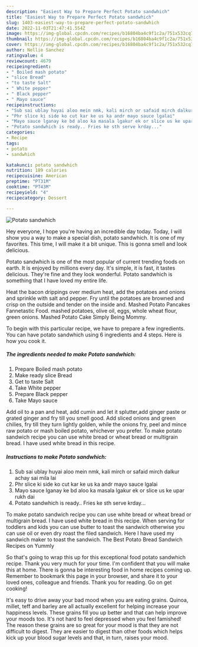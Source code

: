 ```yaml
---
description: "Easiest Way to Prepare Perfect Potato sandwhich"
title: "Easiest Way to Prepare Perfect Potato sandwhich"
slug: 1403-easiest-way-to-prepare-perfect-potato-sandwhich
date: 2022-11-03T21:47:41.554Z
image: https://img-global.cpcdn.com/recipes/b16804ba4c9f1c2a/751x532cq70/potato-sandwhich-recipe-main-photo.jpg
thumbnail: https://img-global.cpcdn.com/recipes/b16804ba4c9f1c2a/751x532cq70/potato-sandwhich-recipe-main-photo.jpg
cover: https://img-global.cpcdn.com/recipes/b16804ba4c9f1c2a/751x532cq70/potato-sandwhich-recipe-main-photo.jpg
author: Nellie Sanchez
ratingvalue: 4
reviewcount: 4679
recipeingredient:
- " Boiled mash potato"
- "slice Bread"
- "to taste Salt"
- " White pepper"
- " Black pepper"
- " Mayo sauce"
recipeinstructions:
- "Sub sai ublay huyai aloo mein nmk, kali mirch or safaid mirch dalkur achay sai mila lai"
- "Phr slice ki side ko cut kar ke us ka andr mayo sauce lgalai"
- "Mayo sauce lganay ke bd aloo ka masala lgakur ek or slice us ke upar rukh dai"
- "Potato sandwhich is ready.. Fries ke sth serve krday..."
categories:
- Recipe
tags:
- potato
- sandwhich

katakunci: potato sandwhich 
nutrition: 189 calories
recipecuisine: American
preptime: "PT31M"
cooktime: "PT43M"
recipeyield: "4"
recipecategory: Dessert

---
```



![Potato sandwhich](https://img-global.cpcdn.com/recipes/b16804ba4c9f1c2a/751x532cq70/potato-sandwhich-recipe-main-photo.jpg)

Hey everyone, I hope you're having an incredible day today. Today, I will show you a way to make a special dish, potato sandwhich. It is one of my favorites. This time, I will make it a bit unique. This is gonna smell and look delicious.

Potato sandwhich is one of the most popular of current trending foods on earth. It is enjoyed by millions every day. It's simple, it is fast, it tastes delicious. They're fine and they look wonderful. Potato sandwhich is something that I have loved my entire life.

Heat the bacon drippings over medium heat, add the potatoes and onions and sprinkle with salt and pepper. Fry until the potatoes are browned and crisp on the outside and tender on the inside and. Mashed Potato Pancakes Fannetastic Food. mashed potatoes, olive oil, eggs, whole wheat flour, green onions. Mashed Potato Cake Simply Being Mommy.


To begin with this particular recipe, we have to prepare a few ingredients. You can have potato sandwhich using 6 ingredients and 4 steps. Here is how you cook it.

<!--inarticleads1-->

##### The ingredients needed to make Potato sandwhich:

1. Prepare  Boiled mash potato
1. Make ready slice Bread
1. Get to taste Salt
1. Take  White pepper
1. Prepare  Black pepper
1. Take  Mayo sauce


Add oil to a pan and heat, add cumin and let it splutter,add ginger paste or grated ginger and fry till you smell good. Add sliced onions and green chilies, fry till they turn lightly golden, while the onions fry, peel and mince raw potato or mash boiled potato, whichever you prefer. To make potato sandwich recipe you can use white bread or wheat bread or multigrain bread. I have used white bread in this recipe. 

<!--inarticleads2-->

##### Instructions to make Potato sandwhich:

1. Sub sai ublay huyai aloo mein nmk, kali mirch or safaid mirch dalkur achay sai mila lai
1. Phr slice ki side ko cut kar ke us ka andr mayo sauce lgalai
1. Mayo sauce lganay ke bd aloo ka masala lgakur ek or slice us ke upar rukh dai
1. Potato sandwhich is ready.. Fries ke sth serve krday...


To make potato sandwich recipe you can use white bread or wheat bread or multigrain bread. I have used white bread in this recipe. When serving for toddlers and kids you can use butter to toast the sandwich otherwise you can use oil or even dry roast the filed sandwich. Here I have used my sandwich maker to toast the sandwich. The Best Potato Bread Sandwich Recipes on Yummly 

So that's going to wrap this up for this exceptional food potato sandwhich recipe. Thank you very much for your time. I'm confident that you will make this at home. There is gonna be interesting food in home recipes coming up. Remember to bookmark this page in your browser, and share it to your loved ones, colleague and friends. Thank you for reading. Go on get cooking!

It's easy to drive away your bad mood when you are eating grains. Quinoa, millet, teff and barley are all actually excellent for helping increase your happiness levels. These grains fill you up better and that can help improve your moods too. It's not hard to feel depressed when you feel famished! The reason these grains are so great for your mood is that they are not difficult to digest. They are easier to digest than other foods which helps kick up your blood sugar levels and that, in turn, raises your mood.
